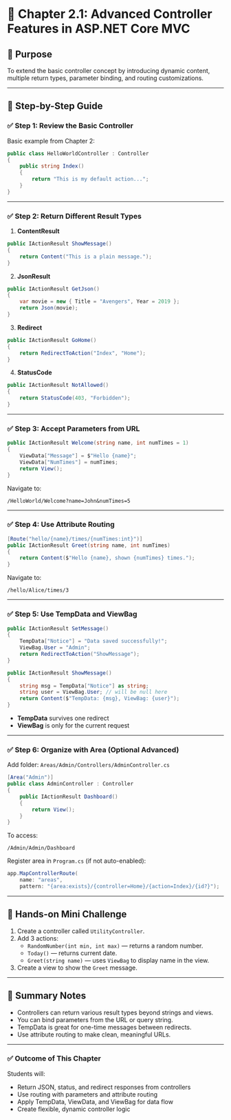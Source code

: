
# 📘 Chapter 2.1: Advanced Controller Features in ASP.NET Core MVC

## 🎯 Purpose
To extend the basic controller concept by introducing dynamic content, multiple return types, parameter binding, and routing customizations.

---

## 📌 Step-by-Step Guide

### ✅ Step 1: Review the Basic Controller

Basic example from Chapter 2:
```csharp
public class HelloWorldController : Controller
{
    public string Index()
    {
        return "This is my default action...";
    }
}
```

---

### ✅ Step 2: Return Different Result Types

1. **ContentResult**
```csharp
public IActionResult ShowMessage()
{
    return Content("This is a plain message.");
}
```

2. **JsonResult**
```csharp
public IActionResult GetJson()
{
    var movie = new { Title = "Avengers", Year = 2019 };
    return Json(movie);
}
```

3. **Redirect**
```csharp
public IActionResult GoHome()
{
    return RedirectToAction("Index", "Home");
}
```

4. **StatusCode**
```csharp
public IActionResult NotAllowed()
{
    return StatusCode(403, "Forbidden");
}
```

---

### ✅ Step 3: Accept Parameters from URL

```csharp
public IActionResult Welcome(string name, int numTimes = 1)
{
    ViewData["Message"] = $"Hello {name}";
    ViewData["NumTimes"] = numTimes;
    return View();
}
```

Navigate to:
```
/HelloWorld/Welcome?name=John&numTimes=5
```

---

### ✅ Step 4: Use Attribute Routing

```csharp
[Route("hello/{name}/times/{numTimes:int}")]
public IActionResult Greet(string name, int numTimes)
{
    return Content($"Hello {name}, shown {numTimes} times.");
}
```

Navigate to:
```
/hello/Alice/times/3
```

---

### ✅ Step 5: Use TempData and ViewBag

```csharp
public IActionResult SetMessage()
{
    TempData["Notice"] = "Data saved successfully!";
    ViewBag.User = "Admin";
    return RedirectToAction("ShowMessage");
}

public IActionResult ShowMessage()
{
    string msg = TempData["Notice"] as string;
    string user = ViewBag.User; // will be null here
    return Content($"TempData: {msg}, ViewBag: {user}");
}
```

- **TempData** survives one redirect
- **ViewBag** is only for the current request

---

### ✅ Step 6: Organize with Area (Optional Advanced)

Add folder: `Areas/Admin/Controllers/AdminController.cs`

```csharp
[Area("Admin")]
public class AdminController : Controller
{
    public IActionResult Dashboard()
    {
        return View();
    }
}
```

To access:
```
/Admin/Admin/Dashboard
```

Register area in `Program.cs` (if not auto-enabled):
```csharp
app.MapControllerRoute(
    name: "areas",
    pattern: "{area:exists}/{controller=Home}/{action=Index}/{id?}");
```

---

## 🧪 Hands-on Mini Challenge

1. Create a controller called `UtilityController`.
2. Add 3 actions:
   - `RandomNumber(int min, int max)` — returns a random number.
   - `Today()` — returns current date.
   - `Greet(string name)` — uses `ViewBag` to display name in the view.
3. Create a view to show the `Greet` message.

---

## 📝 Summary Notes

- Controllers can return various result types beyond strings and views.
- You can bind parameters from the URL or query string.
- TempData is great for one-time messages between redirects.
- Use attribute routing to make clean, meaningful URLs.

---

### ✅ Outcome of This Chapter
Students will:
- Return JSON, status, and redirect responses from controllers
- Use routing with parameters and attribute routing
- Apply TempData, ViewData, and ViewBag for data flow
- Create flexible, dynamic controller logic
